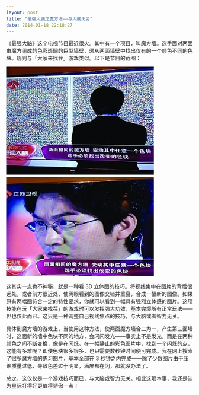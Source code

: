 ```yaml
---
layout: post
title: "最强大脑之魔方墙——与大脑无关"
date: 2014-01-18 22:18:27
---
```


《最强大脑》这个电视节目最近很火。其中有一个项目，叫魔方墙。选手面对两面由魔方组成的色彩斑斓的巨型墙壁，须从两面墙壁中找出仅有的一个颜色不同的色块。规则与「大家来找茬」游戏类似。<!--more-->以下是节目的截图：

![最强大脑之魔方墙](/assets/images/rubik_cube_wall.png)

这其实一点也不神秘，就是一种看 3D 立体图的技巧。将视线集中在图片的背后很远处，或者前方很近处，使两眼看到的图像交错并重叠，合成一幅新的图像。如果原有两幅图符合一定的特性要求，你就可以看到一幅具有强烈立体感的图片。这项技能在玩「大家来找茬」的游戏时可以发挥强大功效，基本完爆所有正常玩法——但也仅此而已。这只是一种调整自己视线焦点的技巧，与大脑或者智力无关。

具体到魔方墙的游戏上，当使用这种方法，使两面魔方墙合二为一，产生第三面墙时，这面新的墙中色块不同的地方，会闪闪发光——事实上不是发光，而是在两种颜色之间不断变换，像是在闪烁。在一幅静止的彩色图片中，找到一个闪烁的点，这能有多难呢？即使色块很多很多，也只需要数秒钟时间便可完成。我在网上搜索了很多魔方墙的练习图片，基本全部在 3 秒钟之内完成——除了少数图片由于压缩质量过低，导致色差过于明显，满屏都在闪，那就没办法了。

总之，这仅仅是一个游戏技巧而已，与大脑或智力无关。相比这项本事，我还是认为星际打得好更值得骄傲一点！
